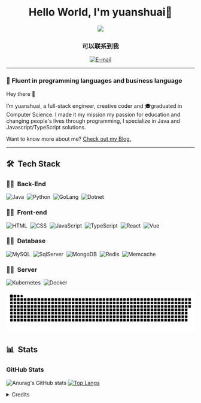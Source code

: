 <h1 align="center">
  Hello World, I'm yuanshuai👋
</h1>

<div align="center">
   <img height="380em" src="https://user-images.githubusercontent.com/70382532/138322189-2db8df52-9dcb-40a0-88a8-c365466bd33d.gif"/>
</div>

<h3 align="center">
  可以联系到我
</h3>

<div align="center">
<p>
<a href="mailto:shuaiyuan1122@gmail.com">
<img src="https://img.shields.io/badge/-email-020114?style=for-the-badge&amp;logo=microsoft-outlook&amp;logoColor=EBD03E&amp;color:FFF" alt="E-mail">
</a>

[comment]: <> (<a href="https://www.linkedin.com/in/felipe-me">)

[comment]: <> (<img src="https://img.shields.io/badge/-LinkedIn-020114?style=for-the-badge&amp;logo=linkedin&amp;logoColor=EBD03E&amp;color:FFF" alt="LinkedIn">)

[comment]: <> (</a>)

[comment]: <> (<a href="https://www.youtube.com/channel/UCCcDZkI7AITYFCgDEFV9OoQ">)

[comment]: <> (<img src="https://img.shields.io/badge/-Youtube-020114?style=for-the-badge&amp;logo=youtube&amp;logoColor=EBD03E&amp;color:FFF" alt="Youtube">)

[comment]: <> (</a>)
</p>
</div>

***

### 🎯 Fluent in programming languages and business language

Hey there 👋

I’m yuanshuai, a full-stack engineer, creative coder and 🎓graduated in Computer Science. I made it my mission my passion for education and changing people's lives through programming, I specialize in Java and Javascript/TypeScript solutions.

Want to know more about me? [Check out my Blog.](http://blog.yuanshuai.vip)

***
## 🛠 &nbsp;Tech Stack

### 👩‍💻 &nbsp;Back-End

![Java](https://img.shields.io/badge/Java-E7ECEB?style=for-the-badge)&nbsp;
![Python](https://img.shields.io/badge/-Python-ECE2FB?style=for-the-badge&logo=python&logoColor=1572B6)&nbsp;
![GoLang](https://img.shields.io/badge/-Golang-ECE2FB?style=for-the-badge&logo=go&logoColor=1572B6)&nbsp;
![Dotnet](https://img.shields.io/badge/-dotnet-ECE2FB?style=for-the-badge&logo=dotnet&logoColor=1572B6)&nbsp;

### 👩‍💻 &nbsp;Front-end
![HTML](https://img.shields.io/badge/-HTML-ECE2FB?style=for-the-badge&logo=HTML5)&nbsp;
![CSS](https://img.shields.io/badge/-CSS-ECE2FB?style=for-the-badge&logo=CSS3&logoColor=1572B6)&nbsp;
![JavaScript](https://img.shields.io/badge/JavaScript-ECE2FB?style=for-the-badge&logo=javascript)&nbsp;
![TypeScript](https://img.shields.io/badge/TypeScript-ECE2FB?style=for-the-badge&logo=typescript)&nbsp;
![React](https://img.shields.io/badge/-React-ECE2FB?style=for-the-badge&logo=react&logoColor=1572B6)&nbsp;
![Vue](https://img.shields.io/badge/-Vue-ECE2FB?style=for-the-badge&logo=vue.js&logoColor=1572B6)&nbsp;

### 👩‍💻 &nbsp;Database

![MySQL](https://img.shields.io/badge/-MySQL-ECE2FB?style=for-the-badge&logo=mysql)&nbsp;
![SqlServer](https://img.shields.io/badge/-Microsoft%20SQL%20Server-ECE2FB?style=for-the-badge&logo=microsoft%20sql%20server&logoColor=1572B6)&nbsp;
![MongoDB](https://img.shields.io/badge/-MongoDB-ECE2FB?style=for-the-badge&logo=mongodb)&nbsp;
![Redis](https://img.shields.io/badge/-REDIS-ECE2FB?style=for-the-badge&logo=redis)&nbsp;
![Memcache](https://img.shields.io/badge/-memcache-ECE2FB?style=for-the-badge&logo=memcache)&nbsp;

### 👩‍💻 &nbsp;Server

![Kubernetes](https://img.shields.io/badge/kubernetes-E7ECEB?style=for-the-badge?logo=kubernetes)&nbsp;
![Docker](https://img.shields.io/badge/docker-E7ECEB?style=for-the-badge?logo=docker)&nbsp;


<!-- 贪吃蛇 -->
<div align="center"><img src="https://raw.githubusercontent.com/yuanshuai1122/yuanshuai1122/main/assets/github-contribution-grid-snake.svg" ></div>


## 📊 &nbsp;Stats

<h3 align="left">GitHub Stats</h3>

![Anurag's GitHub stats](https://github-readme-stats-git-masterrstaa-rickstaa.vercel.app/api?username=yuanshuai1122&hide_title=true&show_icons=true&include_all_commits=false&count_private=true&line_height=25&hide=issues&bg_color=020114&title_color=7520FF&text_color=FFF&border_radius=3&border_color=181832&icon_color=7520FF&theme=jolly)
[![Top Langs](https://github-readme-stats-git-masterrstaa-rickstaa.vercel.app/api/top-langs/?username=yuanshuai1122&line_height=10&card_width=290&layout=compact&hide_title=false&count_private=true&langs_count=4&show_icons=true&title_color=7520FF&hide=html,css&bg_color=020114&text_color=8B8B8B&border_radius=3&border_color=181832)](https://github.com/elidianaandrade/github-readme-stats)

<!--
[![GitHub Streak](https://streak-stats.demolab.com?user=felipeaguiarcode&theme=buefy-dark&border_radius=3&date_format=M%20j%5B%2C%20Y%5D&background=020114&border=181832&ring=7520FF&stroke=181832&currStreakLabel=ED00F2&sideLabels=FCFCFC&currStreakNum=ED00F2&fire=ED00F2&sideNums=7520FF&dates=8B8B8B)](https://git.io/streak-stats)
-->

<details align="left">
  <summary>Credits</summary> 
  - Badges by <a href="https://shields.io/">shields.io</a>
  <br>
  - GitHub Stats by <a href="https://github.com/anuraghazra/github-readme-stats">anuraghazra</a>
  <br>
   - GitHub Streak by <a href="https://github.com/DenverCoder1/github-readme-streak-stats">DenverCoder1</a>
  <br>
  - Developer vector created by <a href="https://www.freepik.com/vectors/developer">storyset - www.freepik.com</a> (edited by author)
</details>
